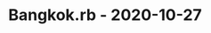 ---
layout: post
title: Bangkok.rb - 2020-10-27
datetime: '2020-10-27T19:00:00+07:00'
name: Bangkok.rb
external_url: https://www.meetup.com/bangkok-rb/events/273431106/
online_event: false
year_month: 2020-10
---